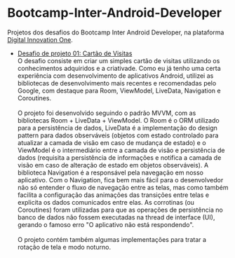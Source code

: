 # Bootcamp-Inter-Android-Developer
Projetos dos desafios do Bootcamp Inter Android Developer, na plataforma [Digital Innovation One](https://web.digitalinnovation.one/).

* [Desafio de projeto 01: Cartão de Visitas](https://github.com/carvaldo/Digital-Innovation-One/tree/master/bootcamps/CartoVisitas)<br> O desafio consiste em criar um simples cartão de visitas utilizando os conhecimentos adquiridos e a criativade. Como eu já tenho uma certa experiência com desenvolvimento de aplicativos Android, utilizei as bibliotecas de desenvolvimento mais recentes e recomendadas pelo Google, com destaque para Room, ViewModel, LiveData, Navigation e Coroutines.<br><br> O projeto foi desenvolvido seguindo o padrão MVVM, com as bibliotecas Room + LiveData + ViewModel. O Room é o ORM utilizado para a persistência de dados, LiveData é a implementação do design pattern para dados observáveis (objetos com estado controlado para atualizar a camada de visão em caso de mudança de estado) e o ViewModel é o intermediário entre a camada de visão e persistência de dados (requisita a persistência de informações e notifica a camada de visão em caso de alteração de estado em objetos observáveis). A biblioteca Navigation é a responsável pela navegação em nosso aplicativo. Com o Navigation, fica bem mais fácil para o desenvolvedor não só entender o fluxo de navegação entre as telas, mas como também facilita a configuração das animações das transições entre telas e explicita os dados comunicados entre elas. As corrotinas (ou Coroutines) foram utilizadas para que as operações de persistência no banco de dados não fossem executadas na thread de interface (UI), gerando o famoso erro "O aplicativo não está respondendo".<br><br> O projeto contém também algumas implementações para tratar a rotação de tela e modo noturno.

